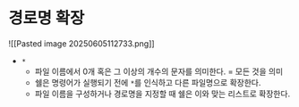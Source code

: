 # 경로명 확장
![[Pasted image 20250605112733.png]]
- `*`
	- 파일 이름에서 0개 혹은 그 이상의 개수의 문자를 의미한다. = 모든 것을 의미
	- 쉘은 명령어가 실행되기 전에 `*`를 인식하고 다른 파일명으로 확장한다.
	- 파일 이름을 구성하거나 경로명을 지정할 때 쉘은 이와 맞는 리스트로 확장한다.


